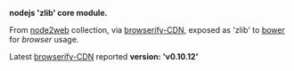 **nodejs 'zlib' core module.**

From [node2web](http://github.com/anodynos/node2web) collection,
via [browserify-CDN](http://wzrd.in/),
exposed as 'zlib' to [bower](http://bower.io) for *browser* usage.

Latest [browserify-CDN](http://wzrd.in/) reported **version: 'v0.10.12'**